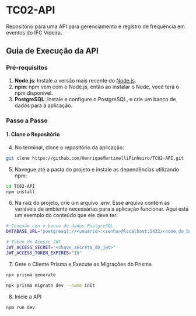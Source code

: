 # TC02-API

Repositório para uma API para gerenciamento e registro de frequência em eventos do IFC Videira.

## Guia de Execução da API

### Pré-requisitos

1. **Node.js**: Instale a versão mais recente do [Node.js](https://nodejs.org/).
2. **npm**: npm vem com o Node.js, então ao instalar o Node, você terá o npm disponível.
3. **PostgreSQL**: Instale e configure o PostgreSQL, e crie um banco de dados para a aplicação.

### Passo a Passo

#### 1. Clone o Repositório

4. No terminal, clone o repositório da aplicação:

```bash
git clone https://github.com/HenriqueMartinelliPinheiro/TC02-API.git
```

5. Navegue até a pasta do projeto e instale as dependências utilizando npm:

```bash
cd TC02-API
npm install
```

6. Na raiz do projeto, crie um arquivo .env. Esse arquivo contém as variáveis de ambiente necessárias para a aplicação funcionar. Aqui está um exemplo do conteúdo que ele deve ter:

```bash
# Conexão com o banco de dados PostgreSQL
DATABASE_URL="postgresql://<usuário>:<senha>@localhost:5432/<nome_do_banco>?schema=public"

# Token de Acesso JWT
JWT_ACCESS_SECRET="<chave_secreta_do_jwt>"
JWT_ACCESS_TOKEN_EXPIRES="1h"
```

7. Gere o Cliente Prisma e Execute as Migrações do Prisma

```bash
npx prisma generate

npx prisma migrate dev --name init
```

8. Inicie a API

```bash
npm run dev
```
